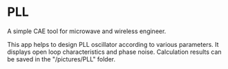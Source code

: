 # PLL

A simple CAE tool for microwave and wireless engineer.

This app helps to design PLL oscillator according to various parameters.
It displays open loop characteristics and phase noise.
Calculation results can be saved in the "/pictures/PLL" folder.

